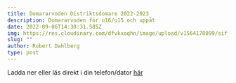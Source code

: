 ```yaml
---
title: Domararvoden Distriktsdomare 2022-2023
description: Domararvoden för u16/u15 och uppåt
date: 2022-09-06T14:30:31.585Z
img: https://res.cloudinary.com/dfvkxoqhn/image/upload/v1564178099/sif_logotyp_nyhet_800_mrt9ip.jpg
slug: ""
author: Robert Dahlberg
type: post
---
```

Ladda ner eller läs direkt i din telefon/dator [här](https://www.swehockey.se/globalassets/region-vast/dokument/domararvoden-region-vast--2022-2024.pdf)